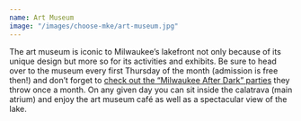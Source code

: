 ```yaml
---
name: Art Museum
image: "/images/choose-mke/art-museum.jpg"
---
```

The art museum is iconic to Milwaukee’s lakefront not only because of its unique design but more so for its activities and exhibits. Be sure to head over to the museum every first Thursday of the month (admission is free then!) and don’t forget to [check out the “Milwaukee After Dark” parties][after-dark] they throw once a month. On any given day you can sit inside the calatrava (main atrium) and enjoy the art museum café as well as a spectacular view of the lake.

[after-dark]: https://mam.org/afterdark/
